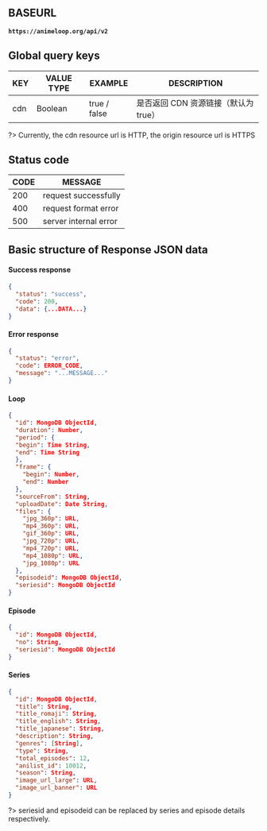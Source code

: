 ## BASEURL

**`https://animeloop.org/api/v2`**

## Global  query keys

| KEY  | VALUE TYPE | EXAMPLE      | DESCRIPTION             |
| ---- | ---------- | ------------ | ----------------------- |
| cdn  | Boolean    | true / false | 是否返回 CDN 资源链接（默认为 true） |

?> Currently, the cdn resource url is HTTP, the origin resource url is HTTPS

## Status code

| CODE | MESSAGE               |
| ---- | --------------------- |
| 200  | request successfully  |
| 400  | request format error  |
| 500  | server internal error |

## Basic structure of Response JSON data

#### Success response

```json
{
  "status": "success",
  "code": 200,
  "data": {...DATA...}
}
```

#### Error response

```json
{
  "status": "error",
  "code": ERROR_CODE,
  "message": "...MESSAGE..."
}
```

#### Loop

```json
{
  "id": MongoDB ObjectId,
  "duration": Number,
  "period": {
  "begin": Time String,
  "end": Time String
  },
  "frame": {
    "begin": Number,
    "end": Number
  },
  "sourceFrom": String,
  "uploadDate": Date String,
  "files": {
    "jpg_360p": URL,
    "mp4_360p": URL,
    "gif_360p": URL,
    "jpg_720p": URL,
    "mp4_720p": URL,
    "mp4_1080p": URL,
    "jpg_1080p": URL
  },
  "episodeid": MongoDB ObjectId,
  "seriesid": MongoDB ObjectId
}
```

#### Episode

```json
{
  "id": MongoDB ObjectId,
  "no": String,
  "seriesid": MongoDB ObjectId
}
```

#### Series

```json
{
  "id": MongoDB ObjectId,
  "title": String,
  "title_romaji": String,
  "title_english": String,
  "title_japanese": String,
  "description": String,
  "genres": [String],
  "type": String,
  "total_episodes": 12,
  "anilist_id": 10012,
  "season": String,
  "image_url_large": URL,
  "image_url_banner": URL
}
```

?> seriesid and episodeid can be replaced by series and episode details respectively.